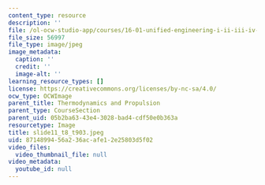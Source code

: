 ```yaml
---
content_type: resource
description: ''
file: /ol-ocw-studio-app/courses/16-01-unified-engineering-i-ii-iii-iv-fall-2005-spring-2006/8714899456a236acafe12e25803d5f02_slide11_t8_t903.jpeg
file_size: 56997
file_type: image/jpeg
image_metadata:
  caption: ''
  credit: ''
  image-alt: ''
learning_resource_types: []
license: https://creativecommons.org/licenses/by-nc-sa/4.0/
ocw_type: OCWImage
parent_title: Thermodynamics and Propulsion
parent_type: CourseSection
parent_uid: 05b2ba63-43e4-3028-bad4-cdf50e0b363a
resourcetype: Image
title: slide11_t8_t903.jpeg
uid: 87148994-56a2-36ac-afe1-2e25803d5f02
video_files:
  video_thumbnail_file: null
video_metadata:
  youtube_id: null
---
```

